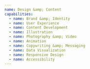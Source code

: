 ```yaml
---
name: Design &amp; Content
capabilities:
  - name: Brand &amp; Identity
  - name: User Experience
  - name: Content Development
  - name: Illustration
  - name: Photography &amp; Video
  - name: Animation
  - name: Copywriting &amp; Messaging
  - name: Data Visualization
  - name: Responsive Design
  - name: Accessibility
---
```

